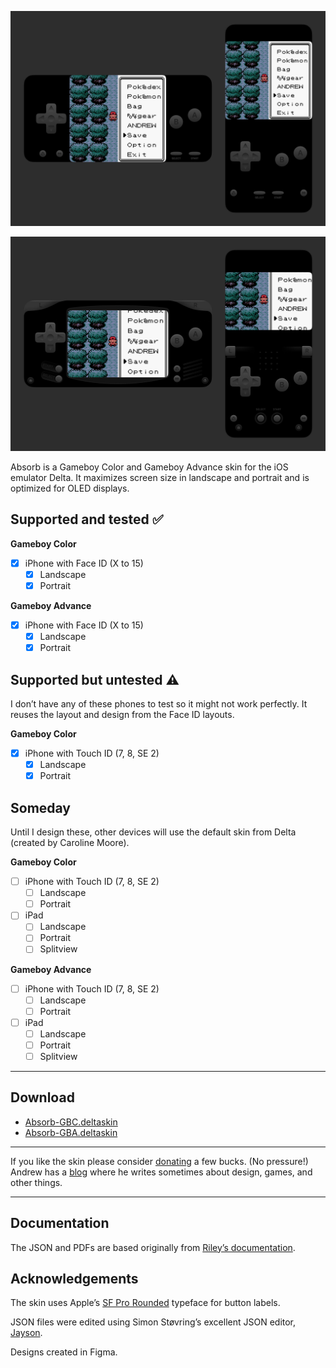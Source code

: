 ![Landscape and portrait images of the Gameboy Color skins showing the pause menu of a game relating to pocket monsters.](preview.jpg)

![Landscape and portrait images of the Gameboy Advance skins showing the pause menu of a game relating to pocket monsters.](preview_gba.jpg)

Absorb is a Gameboy Color and Gameboy Advance skin for the iOS emulator Delta. It maximizes screen size in landscape and portrait and is optimized for OLED displays.

## Supported and tested ✅

**Gameboy Color**

- [x] iPhone with Face ID (X to 15)
    - [x] Landscape
    - [x] Portrait

**Gameboy Advance**

- [x] iPhone with Face ID (X to 15)
    - [x] Landscape
    - [x] Portrait

## Supported but untested ⚠️
I don’t have any of these phones to test so it might not work perfectly. It reuses the layout and design from the Face ID layouts.

**Gameboy Color**

- [x] iPhone with Touch ID (7, 8, SE 2)
    - [x] Landscape
    - [x] Portrait

## Someday
Until I design these, other devices will use the default skin from Delta (created by Caroline Moore).

**Gameboy Color**

- [ ] iPhone with Touch ID (7, 8, SE 2)
    - [ ] Landscape
    - [ ] Portrait

- [ ] iPad
    - [ ] Landscape
    - [ ] Portrait
    - [ ] Splitview

**Gameboy Advance**

- [ ] iPhone with Touch ID (7, 8, SE 2)
    - [ ] Landscape
    - [ ] Portrait

- [ ] iPad
    - [ ] Landscape
    - [ ] Portrait
    - [ ] Splitview

---

## Download
- [Absorb-GBC.deltaskin](https://github.com/AndrewHaglund/delta-absorb/blob/main/Absorb-GBC.deltaskin)
- [Absorb-GBA.deltaskin](https://github.com/AndrewHaglund/delta-absorb/blob/main/Absorb-GBA.deltaskin)

---

If you like the skin please consider [donating](https://ko-fi.com/haglund) a few bucks. (No pressure!) Andrew has a [blog](https://haglund.app) where he writes sometimes about design, games, and other things.

---

## Documentation

The JSON and PDFs are based originally from [Riley’s documentation](https://noah978.gitbook.io/delta-docs/skins).

## Acknowledgements

The skin uses Apple’s [SF Pro Rounded](https://developer.apple.com/fonts/) typeface for button labels.

JSON files were edited using Simon Støvring’s excellent JSON editor, [Jayson](https://jayson.app).

Designs created in Figma.